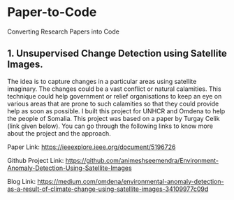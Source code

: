 # Paper-to-Code
Converting Research Papers into Code

## 1. Unsupervised Change Detection using Satellite Images.
The idea is to capture changes in a particular areas using satellite imaginary. The changes could be a vast conflict or natural calamities. This technique could help government or relief organisations to keep an eye on various areas that are prone to such calamities so that they could provide help as soon as possible. I built this project for UNHCR and Omdena to help the people of Somalia. This project was based on a paper by Turgay Celik (link given below). You can go through the following links to know more about the project and the approach.

Paper Link: https://ieeexplore.ieee.org/document/5196726

Github Project Link: https://github.com/animeshseemendra/Environment-Anomaly-Detection-Using-Satellite-Images

Blog Link: https://medium.com/omdena/environmental-anomaly-detection-as-a-result-of-climate-change-using-satellite-images-34109977c09d
